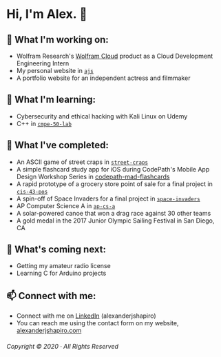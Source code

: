 # Hi, I'm Alex. 👋

## 🔭 What I'm working on:
- Wolfram Research's [Wolfram Cloud](https://www.wolframcloud.com) product as a Cloud Development Engineering Intern
- My personal website in [`ajs`](https://github.com/alexanderjshapiro/ajs)
- A portfolio website for an independent actress and filmmaker

## 🌱 What I'm learning:
- Cybersecurity and ethical hacking with Kali Linux on Udemy
- C++ in [`cmpe-50-lab`](https://github.com/alexanderjshapiro/cmpe-50-lab)

## 🚀 What I've completed:
- An ASCII game of street craps in [`street-craps`](https://github.com/alexanderjshapiro/street-craps)
- A simple flashcard study app for iOS during CodePath's Mobile App Design Workshop Series in [codepath-mad-flashcards](https://github.com/alexanderjshapiro/codepath-mad-flashcards)
- A rapid prototype of a grocery store point of sale for a final project in [`cis-43-pos`](https://github.com/alexanderjshapiro/cis-43-pos)
- A spin-off of Space Invaders for a final project in [`space-invaders`](https://github.com/alexanderjshapiro/space-invaders)
- AP Computer Science A in [`ap-cs-a`](https://github.com/alexanderjshapiro/ap-cs-a)
- A solar-powered canoe that won a drag race against 30 other teams
- A gold medal in the 2017 Junior Olympic Sailing Festival in San Diego, CA

## 📅 What's coming next:
- Getting my amateur radio license
- Learning C for Arduino projects

## 📫 Connect with me:
- Connect with me on [LinkedIn](https://www.linkedin.com/in/alexanderjshapiro/) (alexanderjshapiro)
- You can reach me using the contact form on my website, [alexanderjshapiro.com](http://alexanderjshapiro.com)

###### Copyright © 2020 · All Rights Reserved

